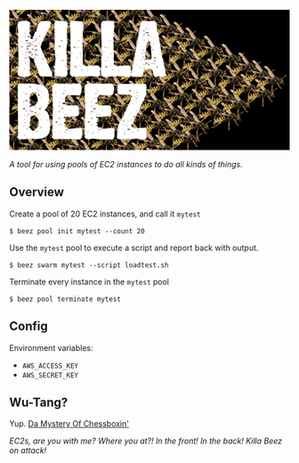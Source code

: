 ![the words "killa beez" are on top of a swarm of robotic bees](killabeez.jpg)

_A tool for using pools of EC2 instances to do all kinds of things._



## Overview

Create a pool of 20 EC2 instances, and call it `mytest`

```shell
$ beez pool init mytest --count 20
```

Use the `mytest` pool to execute a script and report back with output.

```shell
$ beez swarm mytest --script loadtest.sh
```

Terminate every instance in the `mytest` pool

```shell
$ beez pool terminate mytest
```


## Config

Environment variables:

* `AWS_ACCESS_KEY`
* `AWS_SECRET_KEY`


## Wu-Tang?

Yup. [Da Mystery Of Chessboxin'](https://youtu.be/pJk0p-98Xzc)

_EC2s, are you with me? Where you at?! In the front! In the back! Killa Beez on attack!_
